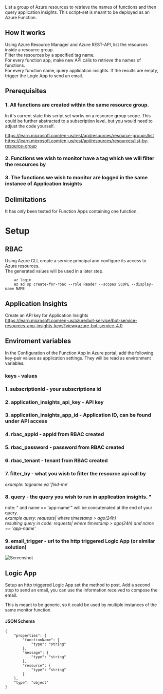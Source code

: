 List a group of Azure resources to retrieve the names of functions and then query application insights.
This script-set is meant to be deployed as an Azure Function.

## How it works
Using Azure Resource Manager and Azure REST-API, list the resources inside a resource group. \
Filter the resources by a specified tag name. \
For every function app, make new API calls to retrieve the names of functions. \
For every function name, query application insights. If the results are empty, trigger the Logic App to send an email.

## Prerequisites
### 1. All functions are created within the same resource group.
In it's current state this script set works on a resource group scope. This could be further abstracted to a subscription level, but you would need to adjust the code yourself.

https://learn.microsoft.com/en-us/rest/api/resources/resource-groups/list \
https://learn.microsoft.com/en-us/rest/api/resources/resources/list-by-resource-group

### 2. Functions we wish to monitor have a tag which we will filter the resources by
### 3. The functions we wish to monitor are logged in the same instance of Application Insights

## Delimitations
It has only been tested for Function Apps containing one function.

# Setup

## RBAC
Using Azure CLI, create a service principal and configure its access to Azure resources. \
The generated values will be used in a later step.

````
    az login
    az ad sp create-for-rbac --role Reader --scopes SCOPE --display-name NAME
````



## Application Insights
Create an API key for Application Insights \
https://learn.microsoft.com/en-us/azure/bot-service/bot-service-resources-app-insights-keys?view=azure-bot-service-4.0

## Enviroment variables

In the Configuration of the Function App in Azure portal, add the following key-pair values as application settings. They will be read as environment variables.

### keys - values
### 1. subscriptionId - your subscriptions id
### 2. application_insights_api_key - API key
### 3. application_insights_app_id - Application ID, can be found under API access
### 4. rbac_appId - appId from RBAC created
### 5. rbac_password - password from RBAC created
### 6. rbac_tenant - tenant from RBAC created
### 7. filter_by - what you wish to filter the resource api call by
*example: tagname eq 'find-me'*
### 8. query - the query you wish to run in application insights. " 
note: " and name == 'app-name'" will be concatenated at the end of your query. \
*example query: requests| where timestamp > ago(24h)* \
*resulting query in code: requests| where timestamp > ago(24h) and name == 'app-name'*
### 9. email_trigger - url to the http triggered Logic App (or similar solution)

![Screenshot](https://user-images.githubusercontent.com/90894009/200328126-c7e4516d-26f6-4216-a360-c4c8900404bf.png)


## Logic App
Setup an http triggered Logic App set the method to post.
Add a second step to send an email, you can use the information received to compose the email.

This is meant to be generic, so it could be used by multiple instances of the same monitor function.

#### JSON Schema
```
{
    "properties": {
        "functionName": {
            "type": "string"
        },
        "message": {
            "type": "string"
        },
        "resource": {
            "type": "string"
        }
    },
    "type": "object"
}
```
